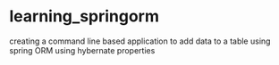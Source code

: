# learning_springorm
creating a command line based application to add data to a table using spring ORM using hybernate properties
